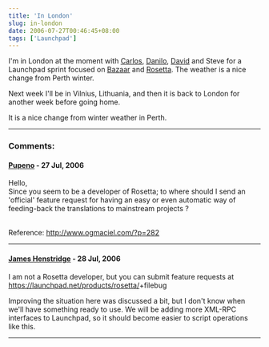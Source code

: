 ```yaml
---
title: 'In London'
slug: in-london
date: 2006-07-27T00:46:45+08:00
tags: ['Launchpad']
---
```


I\'m in London at the moment with
[Carlos](http://carlos.pemas.net/blog),
[Danilo](http://danilo.segan.org/blog/),
[David](http://www.ddaa.net/blog/) and Steve for a Launchpad sprint
focused on [Bazaar](http://www.bazaar-vcs.org/) and
[Rosetta](https://launchpad.net/rosetta). The weather is a nice change
from Perth winter.

Next week I\'ll be in Vilnius, Lithuania, and then it is back to London
for another week before going home.

It is a nice change from winter weather in Perth.

---
### Comments:
#### [Pupeno](http://pupeno.com) - <time datetime="2006-07-27 19:02:20">27 Jul, 2006</time>

Hello,\
Since you seem to be a developer of Rosetta; to where should I send an
\'official\' feature request for having an easy or even automatic way of
feeding-back the translations to mainstream projects ?

\
Reference: <http://www.ogmaciel.com/?p=282>

---
#### [James Henstridge](http://blogs.gnome.org/jamesh) - <time datetime="2006-07-28 08:05:22">28 Jul, 2006</time>

I am not a Rosetta developer, but you can submit feature requests at
<https://launchpad.net/products/rosetta/>+filebug

Improving the situation here was discussed a bit, but I don\'t know when
we\'ll have something ready to use. We will be adding more XML-RPC
interfaces to Launchpad, so it should become easier to script operations
like this.

---

